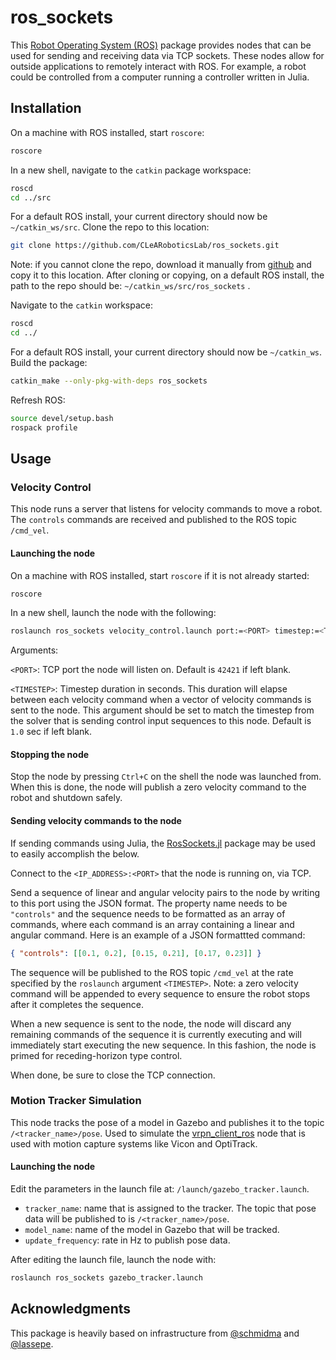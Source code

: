 # ros_sockets

This [Robot Operating System (ROS)](https://www.ros.org/) package provides nodes that can be used for sending and receiving data via TCP sockets. These nodes allow for outside applications to remotely interact with ROS. For example, a robot could be controlled from a computer running a controller written in Julia.

## Installation

On a machine with ROS installed, start `roscore`:

```sh
roscore
```

In a new shell, navigate to the `catkin` package workspace:

```sh
roscd
cd ../src
```

For a default ROS install, your current directory should now be `~/catkin_ws/src`. Clone the repo to this location:

```sh
git clone https://github.com/CLeARoboticsLab/ros_sockets.git
```

Note: if you cannot clone the repo, download it manually from [github](https://github.com/CLeARoboticsLab/ros_sockets) and copy it to this location. After cloning or copying, on a default ROS install, the path to the repo should be:
`~/catkin_ws/src/ros_sockets` .

Navigate to the `catkin` workspace:

```sh
roscd
cd ../
```

For a default ROS install, your current directory should now be `~/catkin_ws`. Build the package:

```sh
catkin_make --only-pkg-with-deps ros_sockets
```

Refresh ROS:

```sh
source devel/setup.bash
rospack profile
```

## Usage

### Velocity Control

This node runs a server that listens for velocity commands to move a robot. The `controls` commands are received and published to the ROS topic `/cmd_vel`.

#### Launching the node

On a machine with ROS installed, start `roscore` if it is not already started:

```sh
roscore
```

In a new shell, launch the node with the following:

```sh
roslaunch ros_sockets velocity_control.launch port:=<PORT> timestep:=<TIMESTEP>
```

Arguments:

`<PORT>`: TCP port the node will listen on. Default is `42421` if left blank.

`<TIMESTEP>`: Timestep duration in seconds. This duration will elapse between each velocity command when a vector of velocity commands is sent to the node. This argument should be set to match the timestep from the solver that is sending control input sequences to this node. Default is `1.0` sec if left blank.

#### Stopping the node

Stop the node by pressing `Ctrl+C` on the shell the node was launched from. When this is done, the node will publish a zero velocity command to the robot and shutdown safely.

#### Sending velocity commands to the node

If sending commands using Julia, the [RosSockets.jl](https://github.com/CLeARoboticsLab/RosSockets.jl) package may be used to easily accomplish the below.

Connect to the `<IP_ADDRESS>:<PORT>` that the node is running on, via TCP.

Send a sequence of linear and angular velocity pairs to the node by writing to this port using the JSON format. The property name needs to be `"controls"` and the sequence needs to be formatted as an array of commands, where each command is an array containing a linear and angular command. Here is an example of a JSON formattted command:

```json
{ "controls": [[0.1, 0.2], [0.15, 0.21], [0.17, 0.23]] }
```

The sequence will be published to the ROS topic `/cmd_vel` at the rate specified by the `roslaunch` argument `<TIMESTEP>`. Note: a zero velocity command will be appended to every sequence to ensure the robot stops after it completes the sequence.

When a new sequence is sent to the node, the node will discard any remaining commands of the sequence it is currently executing and will immediately start executing the new sequence. In this fashion, the node is primed for receding-horizon type control.

When done, be sure to close the TCP connection.

### Motion Tracker Simulation

This node tracks the pose of a model in Gazebo and publishes it to the topic `/<tracker_name>/pose`. Used to simulate the [vrpn_client_ros](http://wiki.ros.org/vrpn_client_ros) node that is used with motion capture systems like Vicon and OptiTrack.

#### Launching the node

Edit the parameters in the launch file at: `/launch/gazebo_tracker.launch`.

- `tracker_name`: name that is assigned to the tracker. The topic that pose data will be published to is `/<tracker_name>/pose`.
- `model_name`: name of the model in Gazebo that will be tracked.
- `update_frequency`: rate in Hz to publish pose data.

After editing the launch file, launch the node with:

```sh
roslaunch ros_sockets gazebo_tracker.launch
```

## Acknowledgments

This package is heavily based on infrastructure from [@schmidma](https://github.com/schmidma) and [@lassepe](https://github.com/lassepe).
